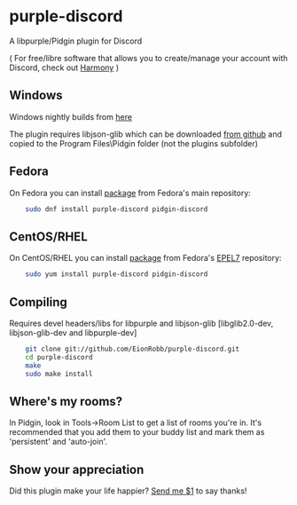 # purple-discord
A libpurple/Pidgin plugin for Discord

( For free/libre software that allows you to create/manage your account with Discord, check out [Harmony](https://github.com/nickolas360/harmony) )

Windows
-------
Windows nightly builds from [here](https://eion.robbmob.com/libdiscord.dll)

The plugin requires libjson-glib which can be downloaded [from github](https://github.com/EionRobb/skype4pidgin/raw/master/skypeweb/libjson-glib-1.0.dll) and copied to the Program Files\Pidgin folder (not the plugins subfolder)

Fedora
---------
On Fedora you can install [package](https://apps.fedoraproject.org/packages/purple-discord) from Fedora's main repository:
```bash
	sudo dnf install purple-discord pidgin-discord
```

CentOS/RHEL
---------
On CentOS/RHEL you can install [package](https://apps.fedoraproject.org/packages/purple-discord) from Fedora's [EPEL7](http://fedoraproject.org/wiki/EPEL) repository:

```bash
	sudo yum install purple-discord pidgin-discord
```

Compiling
---------
Requires devel headers/libs for libpurple and libjson-glib [libglib2.0-dev, libjson-glib-dev and libpurple-dev]
```bash
	git clone git://github.com/EionRobb/purple-discord.git
	cd purple-discord
	make
	sudo make install
```

Where's my rooms?
-----------------
In Pidgin, look in Tools->Room List to get a list of rooms you're in.  It's recommended that you add them to your buddy list and mark them as 'persistent' and 'auto-join'.

Show your appreciation
----------------------
Did this plugin make your life happier?  [Send me $1](https://www.paypal.com/cgi-bin/webscr?cmd=_s-xclick&hosted_button_id=PZMBF2QVF69GA) to say thanks!
